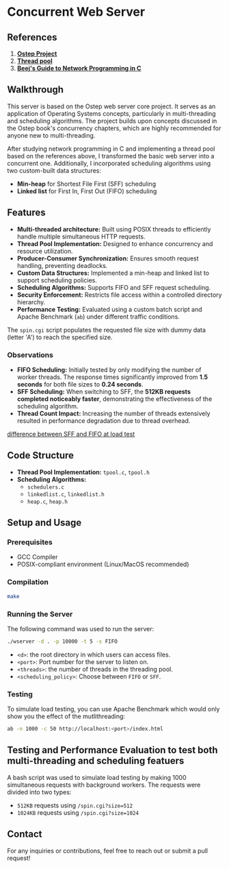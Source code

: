 # Concurrent Web Server

## References
1. **[Ostep Project](https://github.com/remzi-arpacidusseau/ostep-projects/tree/master/concurrency-webserver)**
2. **[Thread pool](https://nachtimwald.com/2019/04/12/thread-pool-in-c/)**
3. **[Beej's Guide to Network Programming in C](https://beej.us/guide/bgnet/html/#intro)**

## Walkthrough
This server is based on the Ostep web server core project. It serves as an application of Operating Systems concepts, particularly in multi-threading and scheduling algorithms. The project builds upon concepts discussed in the Ostep book's concurrency chapters, which are highly recommended for anyone new to multi-threading.

After studying network programming in C and implementing a thread pool based on the references above, I transformed the basic web server into a concurrent one. Additionally, I incorporated scheduling algorithms using two custom-built data structures:
- **Min-heap** for Shortest File First (SFF) scheduling
- **Linked list** for First In, First Out (FIFO) scheduling

## Features
- **Multi-threaded architecture:** Built using POSIX threads to efficiently handle multiple simultaneous HTTP requests.
- **Thread Pool Implementation:** Designed to enhance concurrency and resource utilization.
- **Producer-Consumer Synchronization:** Ensures smooth request handling, preventing deadlocks.
- **Custom Data Structures:** Implemented a min-heap and linked list to support scheduling policies.
- **Scheduling Algorithms:** Supports FIFO and SFF request scheduling.
- **Security Enforcement:** Restricts file access within a controlled directory hierarchy.
- **Performance Testing:** Evaluated using a custom batch script and Apache Benchmark (`ab`) under different traffic conditions.

The `spin.cgi` script populates the requested file size with dummy data (letter 'A') to reach the specified size.

### Observations
- **FIFO Scheduling:** Initially tested by only modifying the number of worker threads. The response times significantly improved from **1.5 seconds** for both file sizes to **0.24 seconds**.
- **SFF Scheduling:** When switching to SFF, the **512KB requests completed noticeably faster**, demonstrating the effectiveness of the scheduling algorithm.
- **Thread Count Impact:** Increasing the number of threads extensively resulted in performance degradation due to thread overhead.

[difference between SFF and FIFO at load test](https://github.com/user-attachments/assets/87eaa721-bdc0-40ea-a707-1bebef764852)

## Code Structure
- **Thread Pool Implementation:** `tpool.c`, `tpool.h`
- **Scheduling Algorithms:** 
  - `schedulers.c`
  - `linkedlist.c`, `linkedlist.h`
  - `heap.c`, `heap.h`

## Setup and Usage
### Prerequisites
- GCC Compiler
- POSIX-compliant environment (Linux/MacOS recommended)

### Compilation
```sh
make
```

### Running the Server
The following command was used to run the server:
```sh
./wserver -d . -p 10000 -t 5 -s FIFO
```
- `<d>`: the root directory in which users can access files.
- `<port>`: Port number for the server to listen on.
- `<threads>`: the number of threads in the threading pool.
- `<scheduling_policy>`: Choose between `FIFO` or `SFF`.

### Testing
To simulate load testing, you can use Apache Benchmark which would only show you the effect of the mutlithreading:
```sh
ab -n 1000 -c 50 http://localhost:<port>/index.html
```

## Testing and Performance Evaluation to test both multi-threading and scheduling featuers
A bash script was used to simulate load testing by making 1000 simultaneous requests with background workers. The requests were divided into two types:
- `512KB` requests using `/spin.cgi?size=512`
- `1024KB` requests using `/spin.cgi?size=1024`

## Contact
For any inquiries or contributions, feel free to reach out or submit a pull request!


